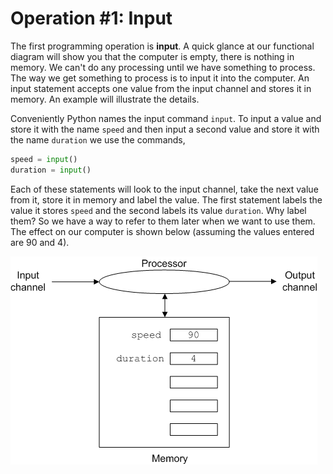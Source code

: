 # Operation #1: Input

The first programming operation is **input**. A quick glance at our
functional diagram will show you that the computer is empty, there is
nothing in memory. We can't do any processing until we have something
to process. The way we get something to process is to input it into the
computer. An input statement accepts one value from the input channel
and stores it in memory. An example will illustrate the details.

Conveniently Python names the input command `input`. To input a value
and store it with the name `speed` and then input a second value and
store it with the name `duration` we use the commands,

```python
speed = input()
duration = input()
```
Each of these statements will look to the input channel, take the next
value from it, store it in memory and label the value. The first
statement labels the value it stores `speed` and the second labels its
value `duration`. Why label them? So we have a way to refer to them
later when we want to use them. The effect on our computer is shown
below (assuming the values entered are 90 and 4).

![.](05_computer_post_input.gif)
